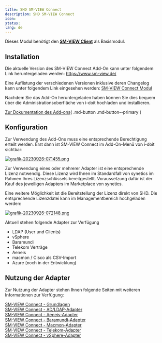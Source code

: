 ```yaml
---
title: SHD SM-VIEW Connect
description: SHD SM-VIEW Connect
icon:
status:
lang: de
---
```


Dieses Modul benötigt den [**SM-VIEW Client**](https://smdocu.atlassian.net/wiki/spaces/SKB/pages/742260740/SM-VIEW+Client) als Basismodul.

## Installation

Die aktuelle Version des SM-VIEW Connect Add-On kann unter folgendem Link heruntergeladen werden: <https://www.sm-view.de/>

Eine Auflistung der verschiedenen Versionen inklusive deren Changelog kann unter folgendem Link eingesehen werden: [SM-VIEW Connect Modul](https://smdocu.atlassian.net/wiki/x/KwCcgw)

Nachdem Sie das Add-On heruntergeladen haben können Sie dies bequem über die Administrationsoberfläche von i-doit hochladen und installieren.

[Zur Dokumentation des Add-ons](https://smdocu.atlassian.net/wiki/spaces/SKB/pages/2185429011/Modul+Connect){ .md-button .md-button--primary }

## Konfiguration

Zur Verwendung des Add-Ons muss eine entsprechende Berechtigung erteilt werden. Erst dann ist SM-VIEW Connect im Add-On-Menü von i-doit sichtbar:

[![grafik-20230926-071455.png](../../assets/images/de/i-doit-add-ons/sm-view-connect/grafik-20230926-071455.png)](../..//assets/images/de/i-doit-add-ons/sm-view-connect/grafik-20230926-071455.png)

Zur Verwendung eines oder mehrerer Adapter ist eine entsprechende Lizenz notwendig. Diese Lizenz wird Ihnen im Standardfall von synetics im Rahmen Ihres Lizenzschlüssels bereitgestellt. Voraussetzung dafür ist der Kauf des jeweiligen Adapters im Marketplace von synetics.

Eine weitere Möglichkeit ist die Bereitstellung der Lizenz direkt von SHD. Die entsprechende Lizenzdatei kann im Managementbereich hochgeladen werden:

[![grafik-20230926-072148.png](../../assets/images/de/i-doit-add-ons/sm-view-connect/grafik-20230926-072148.png)](../..//assets/images/de/i-doit-add-ons/sm-view-connect/grafik-20230926-072148.png)

Aktuell stehen folgende Adapter zur Verfügung

-   LDAP (User und Clients)
-   vSphere
-   Baramundi
-   Telekom Verträge
-   Aeneis
-   macmon / Cisco als CSV-Import
-   Azure (noch in der Entwicklung)

## Nutzung der Adapter

Zur Nutzung der Adapter stehen Ihnen folgende Seiten mit weiteren Informationen zur Verfügung:

[SM-VIEW Connect - Grundlagen](https://smdocu.atlassian.net/wiki/spaces/SKB/pages/2296709121/SM-VIEW+Connect+-+Grundlagen)<br>
[SM-VIEW Connect - AD/LDAP-Adapter](https://smdocu.atlassian.net/wiki/spaces/SKB/pages/2308636717)<br>
[SM-VIEW Connect - Aeneis-Adapter](https://smdocu.atlassian.net/wiki/spaces/SKB/pages/2308538370/SM-VIEW+Connect+-+Aeneis-Adapter)<br>
[SM-VIEW Connect - Baramundi-Adapter](https://smdocu.atlassian.net/wiki/spaces/SKB/pages/2296479745/SM-VIEW+Connect+-+Baramundi-Adapter)<br>
[SM-VIEW Connect - Macmon-Adapter](https://smdocu.atlassian.net/wiki/spaces/SKB/pages/2337341442/SM-VIEW+Connect+-+Macmon-Adapter)<br>
[SM-VIEW Connect - Telekom-Adapter](https://smdocu.atlassian.net/wiki/spaces/SKB/pages/2296709154/SM-VIEW+Connect+-+Telekom-Adapter)<br>
[SM-VIEW Connect - vSphere-Adapter](https://smdocu.atlassian.net/wiki/spaces/SKB/pages/2308636674/SM-VIEW+Connect+-+vSphere-Adapter)
